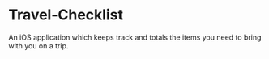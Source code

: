 # Travel-Checklist
An iOS application which keeps track and totals the items you need to bring with you on a trip.
